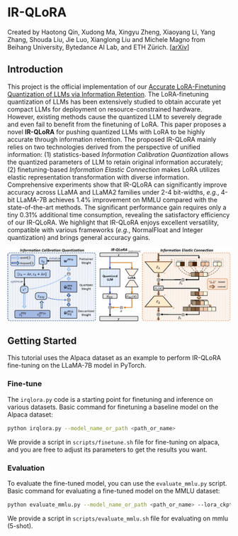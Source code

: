 # IR-QLoRA

Created by Haotong Qin, Xudong Ma, Xingyu Zheng, Xiaoyang Li, Yang Zhang, Shouda Liu, Jie Luo, Xianglong Liu and Michele Magno from Beihang University, Bytedance AI Lab, and ETH Zürich. [[arXiv](https://arxiv.org/abs/2402.05445)]

## Introduction

This project is the official implementation of our [Accurate LoRA-Finetuning Quantization of LLMs via Information Retention]().
The LoRA-finetuning quantization of LLMs has been extensively studied to obtain accurate yet compact LLMs for deployment on resource-constrained hardware. However, existing methods cause the quantized LLM to severely degrade and even fail to benefit from the finetuning of LoRA. This paper proposes a novel **IR-QLoRA** for pushing quantized LLMs with LoRA to be highly accurate through information retention. The proposed IR-QLoRA mainly relies on two technologies derived from the perspective of unified information: (1) statistics-based *Information Calibration Quantization* allows the quantized parameters of LLM to retain original information accurately; (2) finetuning-based *Information Elastic Connection* makes LoRA utilizes elastic representation transformation with diverse information. Comprehensive experiments show that IR-QLoRA can significantly improve accuracy across LLaMA and LLaMA2 families under 2-4 bit-widths, *e.g.*, 4-bit LLaMA-7B achieves 1.4% improvement on MMLU compared with the state-of-the-art methods. The significant performance gain requires only a tiny 0.31% additional time consumption, revealing the satisfactory efficiency of our IR-QLoRA. We highlight that IR-QLoRA enjoys excellent versatility, compatible with various frameworks (*e.g.*, NormalFloat and Integer quantization) and brings general accuracy gains.

![loading-ag-172](./imgs/overview.png)

## Getting Started

This tutorial uses the Alpaca dataset as an example to perform IR-QLoRA fine-tuning on the LLaMA-7B model in PyTorch.

### Fine-tune
The `irqlora.py` code is a starting point for finetuning and inference on various datasets. Basic command for finetuning a baseline model on the Alpaca dataset:

```bash
python irqlora.py --model_name_or_path <path_or_name>
```

We provide a script in `scripts/finetune.sh` file for fine-tuning on alpaca, and you are free to adjust its parameters to get the results you want.

### Evaluation

To evaluate the fine-tuned model, you can use the `evaluate_mmlu.py` script. Basic command for evaluating a fine-tuned model on the MMLU dataset:

```bash
python evaluate_mmlu.py --model_name_or_path <path_or_name> --lora_ckpt_dir <lora_checkpoint_dir>
```

We provide a script in `scripts/evaluate_mmlu.sh` file for evaluating on mmlu (5-shot).
